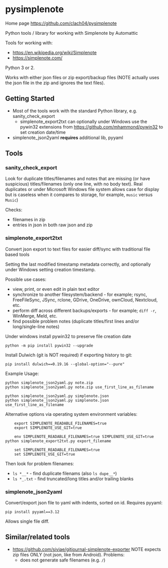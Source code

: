 # pysimplenote

Home page https://github.com/clach04/pysimplenote

Python tools / library for working with Simplenote by Automattic

Tools for working with:

  * https://en.wikipedia.org/wiki/Simplenote
  * https://simplenote.com/

Python 3 or 2.

Works with either json files or zip export/backup files (NOTE actually uses the json file in the zip and ignores the text files).

## Getting Started

  * Most of the tools work with the standard Python library, e.g. sanity_check_export
      * simplenote_export2txt can optionally under Windows use the pywin32 extensions from https://github.com/mhammond/pywin32 to set creation date/time
  * simplenote_json2yaml **requires** additional lib, pyyaml

## Tools

### sanity_check_export

Look for duplicate titles/filenames and notes that are missing (or have suspicious) titles/filenames (only one line, with no body text).
Real duplicates or under Microsoft Windows file system allows case for display but is caseless when it compares to storage, for example, `music` versus `Music`)

Checks:

  * filenames in zip
  * entries in json in both raw json and zip

### simplenote_export2txt

Convert json export to text files for easier diff/sync with traditional file based tools

Setting the last modified timestamp metadata correctly, and optionally under Windows setting creation timestamp.

Possible use cases:

  * view, print, or even edit in plain text editor
  * synchronize to another filesystem/backend - for example; rsync, FreeFileSync, JSync, rclone, GDrive, OneDrive, ownCloud, Nextcloud, etc.
  * perform diff across different backups/exports - for example; `diff -r`, WinMerge, Meld, etc.
  * find possible problem notes (duplicate titles/first lines and/or long/single-line notes)

Under windows install pywin32 to preserve file creation date

    python -m pip install pywin32 --upgrade

Install Dulwich (git is NOT required) if exporting history to git:

    pip install dulwich==0.19.16 --global-option="--pure"

Example Usage:

    python simplenote_json2yaml.py note.zip
    python simplenote_json2yaml.py note.zip use_first_line_as_filename

    python simplenote_json2yaml.py simplenote.json
    python simplenote_json2yaml.py simplenote.json use_first_line_as_filename

Alternative options via operating system environment variables:

        export SIMPLENOTE_READABLE_FILENAMES=true
        export SIMPLENOTE_USE_GIT=true

        env SIMPLENOTE_READABLE_FILENAMES=true SIMPLENOTE_USE_GIT=true python simplenote_export2txt.py export_filename

        set SIMPLENOTE_READABLE_FILENAMES=true
        set SIMPLENOTE_USE_GIT=true

Then look for problem filenames:

  * `ls *__*` - find duplicate filenams (also `ls dupe__*`)
  * `ls *_.txt` - find truncated/long titles and/or trailing blanks

### simplenote_json2yaml

Convert/export json file to yaml with indents, sorted on id. Requires pyyaml:

    pip install pyyaml==3.12

Allows single file diff.

## Similar/related tools

  * https://github.com/siviae/gitjournal-simplenote-exporter
    NOTE expects zip files ONLY (not json, like from Android).
    Problems:
      * does not generate safe filenames (e.g. `/`)
